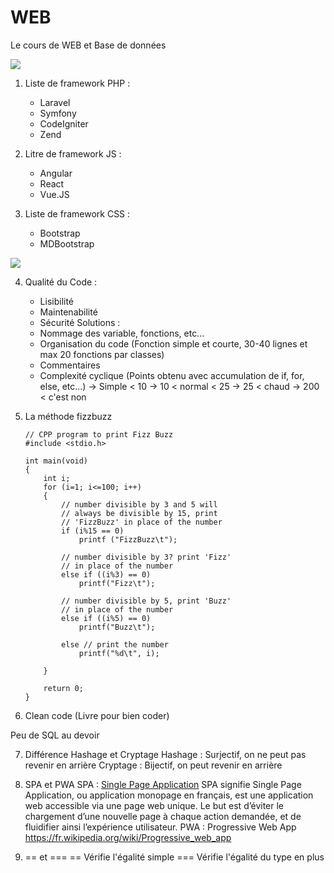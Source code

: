 # WEB
Le cours de WEB et Base de données

<img src="https://mdn.mozillademos.org/files/16042/model-view-controller-light-blue.png">

1. Liste de framework PHP :
    - Laravel
    - Symfony
    - CodeIgniter
    - Zend

2. Litre de framework JS :
    - Angular
    - React
    - Vue.JS

3. Liste de framework CSS :
    - Bootstrap
    - MDBootstrap

<img src="http://cartman34.fr/wp-content/uploads/2017/01/sql_joins.jpg">

4. Qualité du Code :
    - Lisibilité
    - Maintenabilité
    - Sécurité
    Solutions :
    - Nommage des variable, fonctions, etc...
    - Organisation du code (Fonction simple et courte, 30-40 lignes et max 20 fonctions par classes)
    - Commentaires
    - Complexité cyclique (Points obtenu avec accumulation de if, for, else, etc...)
        -> Simple < 10
        -> 10 < normal < 25
        -> 25 < chaud
        -> 200 < c'est non
        
5. La méthode fizzbuzz
    ```
    // CPP program to print Fizz Buzz 
    #include <stdio.h> 

    int main(void) 
    { 
        int i; 
        for (i=1; i<=100; i++) 
        { 
            // number divisible by 3 and 5 will 
            // always be divisible by 15, print  
            // 'FizzBuzz' in place of the number 
            if (i%15 == 0)         
                printf ("FizzBuzz\t");     

            // number divisible by 3? print 'Fizz' 
            // in place of the number 
            else if ((i%3) == 0)     
                printf("Fizz\t");                  

            // number divisible by 5, print 'Buzz'   
            // in place of the number 
            else if ((i%5) == 0)                        
                printf("Buzz\t");                  

            else // print the number             
                printf("%d\t", i);                  

        } 

        return 0; 
    } 
    ```
    
6. Clean code (Livre pour bien coder)

Peu de SQL au devoir

7. Différence Hashage et Cryptage
    Hashage : Surjectif, on ne peut pas revenir en arrière
    Cryptage : Bijectif, on peut revenir en arrière
    
8. SPA et PWA
    SPA : <a href="http://www.opentuto.com/single-page-application/" target="_blank">Single Page Application</a>
        SPA signifie Single Page Application, ou application  monopage en français, est une application web accessible via une page web unique. Le but est d’éviter le chargement d’une nouvelle page à chaque action demandée, et de fluidifier ainsi l’expérience utilisateur.
    PWA : Progressive Web App
        https://fr.wikipedia.org/wiki/Progressive_web_app
        
9. == et ===
    == Vérifie l'égalité simple
    === Vérifie l'égalité du type en plus
